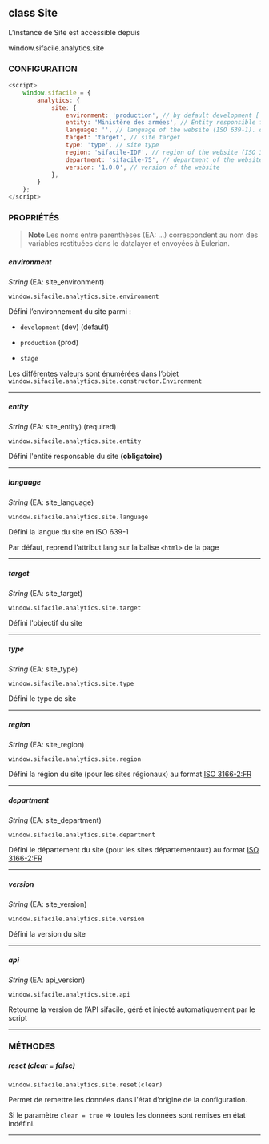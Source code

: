## class Site

L’instance de Site est accessible depuis

window.sifacile.analytics.site

### CONFIGURATION

```javascript
<script>
    window.sifacile = {
        analytics: {
            site: {
                environment: 'production', // by default development ['development', 'stage', 'production']
                entity: 'Ministère des armées', // Entity responsible for website
                language: '', // language of the website (ISO 639-1). default to html lang
                target: 'target', // site target
                type: 'type', // site type
                region: 'sifacile-IDF', // region of the website (ISO 3166-2:FR)
                department: 'sifacile-75', // department of the website (ISO 3166-2:FR)
                version: '1.0.0', // version of the website
            },
        }
    };
</script>
```

### PROPRIÉTÉS

> **Note**
> Les noms entre parenthèses (EA: …) correspondent au nom des variables restituées dans le datalayer et envoyées à Eulerian.


##### environment

_String_ (EA: site\_environment)

`window.sifacile.analytics.site.environment`

Défini l’environnement du site parmi :

* `development` (dev) (default)

* `production` (prod)

* `stage`

Les différentes valeurs sont énumérées dans l’objet `window.sifacile.analytics.site.constructor.Environment`

* * *

##### entity

_String_ (EA: site\_entity) (required)

`window.sifacile.analytics.site.entity`

Défini l'entité responsable du site **(obligatoire)**

* * *

##### language

_String_ (EA: site\_language)

`window.sifacile.analytics.site.language`

Défini la langue du site en ISO 639-1

Par défaut, reprend l’attribut lang sur la balise `<html>` de la page

* * *

##### target

_String_ (EA: site\_target)

`window.sifacile.analytics.site.target`

Défini l'objectif du site

* * *

##### type

_String_ (EA: site\_type)

`window.sifacile.analytics.site.type`

Défini le type de site

* * *

##### region

_String_ (EA: site\_region)

`window.sifacile.analytics.site.region`

Défini la région du site (pour les sites régionaux) au format
[ISO 3166-2:FR](https://fr.wikipedia.org/wiki/ISO_3166-2:FR#R.C3.A9gions_m.C3.A9tropolitaines)

* * *

##### department

_String_ (EA: site\_department)

`window.sifacile.analytics.site.department`

Défini le département du site (pour les sites départementaux) au format
[ISO 3166-2:FR](https://fr.wikipedia.org/wiki/ISO_3166-2:FR#D.C3.A9partements_m.C3.A9tropolitains_.2896.29)

* * *

##### version

_String_ (EA: site\_version)

`window.sifacile.analytics.site.version`

Défini la version du site

* * *

##### api

_String_ (EA: api\_version)

`window.sifacile.analytics.site.api`

Retourne la version de l’API sifacile, géré et injecté automatiquement par le script

* * *

### MÉTHODES

##### reset (clear = false)

`window.sifacile.analytics.site.reset(clear)`

Permet de remettre les données dans l'état d’origine de la configuration.

Si le paramètre `clear = true` => toutes les données sont remises en état indéfini.

* * *
